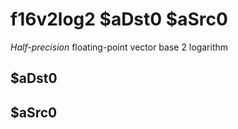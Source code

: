 # f16v2log2 $aDst0 $aSrc0

*Half-precision* floating-point vector base 2 logarithm


## $aDst0

## $aSrc0

